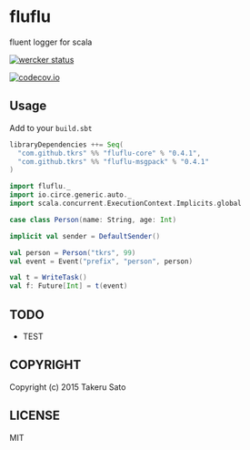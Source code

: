# fluflu
fluent logger for scala

[![wercker status](https://app.wercker.com/status/d754e7976e64af6e1065568b43b27ac7/m "wercker status")](https://app.wercker.com/project/bykey/d754e7976e64af6e1065568b43b27ac7)

[![codecov.io](http://codecov.io/github/tkrs/fluflu/coverage.svg?branch=master)](http://codecov.io/github/tkrs/fluflu?branch=master)

## Usage

Add to your `build.sbt`

```scala
libraryDependencies ++= Seq(
  "com.github.tkrs" %% "fluflu-core" % "0.4.1",
  "com.github.tkrs" %% "fluflu-msgpack" % "0.4.1"
)
```

```scala
import fluflu._
import io.circe.generic.auto._
import scala.concurrent.ExecutionContext.Implicits.global

case class Person(name: String, age: Int)

implicit val sender = DefaultSender()

val person = Person("tkrs", 99)
val event = Event("prefix", "person", person)

val t = WriteTask()
val f: Future[Int] = t(event)
```

## TODO

- TEST

## COPYRIGHT

Copyright (c) 2015 Takeru Sato

## LICENSE

MIT
